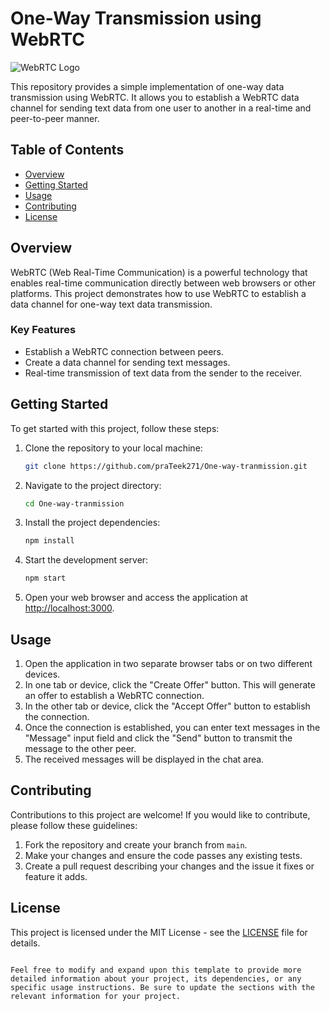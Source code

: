 # One-Way Transmission using WebRTC

![WebRTC Logo](https://www.gstatic.com/devrel-devsite/prod/v7101fe1ae309bf6f8b73931812f2304140fb851e33f225a68507501988007b93/webrtc/images/lockup.svg)

This repository provides a simple implementation of one-way data transmission using WebRTC. It allows you to establish a WebRTC data channel for sending text data from one user to another in a real-time and peer-to-peer manner.

## Table of Contents

- [Overview](#overview)
- [Getting Started](#getting-started)
- [Usage](#usage)
- [Contributing](#contributing)
- [License](#license)

## Overview

WebRTC (Web Real-Time Communication) is a powerful technology that enables real-time communication directly between web browsers or other platforms. This project demonstrates how to use WebRTC to establish a data channel for one-way text data transmission.

### Key Features

- Establish a WebRTC connection between peers.
- Create a data channel for sending text messages.
- Real-time transmission of text data from the sender to the receiver.

## Getting Started

To get started with this project, follow these steps:

1. Clone the repository to your local machine:

   ```bash
   git clone https://github.com/praTeek271/One-way-tranmission.git
   ```

2. Navigate to the project directory:

   ```bash
   cd One-way-tranmission
   ```

3. Install the project dependencies:

   ```bash
   npm install
   ```

4. Start the development server:

   ```bash
   npm start
   ```

5. Open your web browser and access the application at [http://localhost:3000](http://localhost:3000).

## Usage

1. Open the application in two separate browser tabs or on two different devices.
2. In one tab or device, click the "Create Offer" button. This will generate an offer to establish a WebRTC connection.
3. In the other tab or device, click the "Accept Offer" button to establish the connection.
4. Once the connection is established, you can enter text messages in the "Message" input field and click the "Send" button to transmit the message to the other peer.
5. The received messages will be displayed in the chat area.

## Contributing

Contributions to this project are welcome! If you would like to contribute, please follow these guidelines:

1. Fork the repository and create your branch from `main`.
2. Make your changes and ensure the code passes any existing tests.
3. Create a pull request describing your changes and the issue it fixes or feature it adds.

## License

This project is licensed under the MIT License - see the [LICENSE](LICENSE) file for details.
```

Feel free to modify and expand upon this template to provide more detailed information about your project, its dependencies, or any specific usage instructions. Be sure to update the sections with the relevant information for your project.
